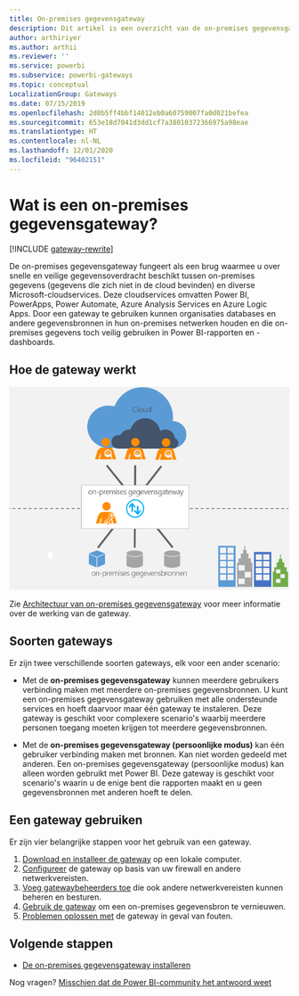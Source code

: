 ```yaml
---
title: On-premises gegevensgateway
description: Dit artikel is een overzicht van de on-premises gegevensgateway voor Power BI. U kunt deze gateway gebruiken om te werken met DirectQuery-gegevensbronnen. U kunt deze gateway ook gebruiken om cloud-gegevenssets te vernieuwen met on-premises gegevens.
author: arthiriyer
ms.author: arthii
ms.reviewer: ''
ms.service: powerbi
ms.subservice: powerbi-gateways
ms.topic: conceptual
LocalizationGroup: Gateways
ms.date: 07/15/2019
ms.openlocfilehash: 2d0b5ff4bbf14012eb0a60759007fa0d021befea
ms.sourcegitcommit: 653e18d7041d3dd1cf7a38010372366975a98eae
ms.translationtype: HT
ms.contentlocale: nl-NL
ms.lasthandoff: 12/01/2020
ms.locfileid: "96402151"
---
```

# <a name="what-is-an-on-premises-data-gateway"></a>Wat is een on-premises gegevensgateway?

[!INCLUDE [gateway-rewrite](../includes/gateway-rewrite.md)]

De on-premises gegevensgateway fungeert als een brug waarmee u over snelle en veilige gegevensoverdracht beschikt tussen on-premises gegevens (gegevens die zich niet in de cloud bevinden) en diverse Microsoft-cloudservices. Deze cloudservices omvatten Power BI, PowerApps, Power Automate, Azure Analysis Services en Azure Logic Apps. Door een gateway te gebruiken kunnen organisaties databases en andere gegevensbronnen in hun on-premises netwerken houden en die on-premises gegevens toch veilig gebruiken in Power BI-rapporten en -dashboards.

## <a name="how-the-gateway-works"></a>Hoe de gateway werkt

![Overzicht van de gateway](media/service-gateway-onprem/on-premises-data-gateway.png)

Zie [Architectuur van on-premises gegevensgateway](/data-integration/gateway/service-gateway-onprem-indepth) voor meer informatie over de werking van de gateway.

## <a name="types-of-gateways"></a>Soorten gateways

Er zijn twee verschillende soorten gateways, elk voor een ander scenario:

* Met de **on-premises gegevensgateway** kunnen meerdere gebruikers verbinding maken met meerdere on-premises gegevensbronnen. U kunt een on-premises gegevensgateway gebruiken met alle ondersteunde services en hoeft daarvoor maar één gateway te instaleren. Deze gateway is geschikt voor complexere scenario's waarbij meerdere personen toegang moeten krijgen tot meerdere gegevensbronnen.

* Met de **on-premises gegevensgateway (persoonlijke modus)** kan één gebruiker verbinding maken met bronnen. Kan niet worden gedeeld met anderen. Een on-premises gegevensgateway (persoonlijke modus) kan alleen worden gebruikt met Power BI. Deze gateway is geschikt voor scenario's waarin u de enige bent die rapporten maakt en u geen gegevensbronnen met anderen hoeft te delen.

## <a name="use-a-gateway"></a>Een gateway gebruiken

Er zijn vier belangrijke stappen voor het gebruik van een gateway.

1. [Download en installeer de gateway](/data-integration/gateway/service-gateway-install) op een lokale computer.
1. [Configureer](/data-integration/gateway/service-gateway-app) de gateway op basis van uw firewall en andere netwerkvereisten.
1. [Voeg gatewaybeheerders toe](/data-integration/gateway/service-gateway-manage) die ook andere netwerkvereisten kunnen beheren en besturen.
1. [Gebruik de gateway](service-gateway-sql-tutorial.md) om een on-premises gegevensbron te vernieuwen.
1. [Problemen oplossen met](service-gateway-onprem-tshoot.md) de gateway in geval van fouten.

## <a name="next-steps"></a>Volgende stappen

* [De on-premises gegevensgateway installeren](/data-integration/gateway/service-gateway-install)

Nog vragen? [Misschien dat de Power BI-community het antwoord weet](https://community.powerbi.com/)
